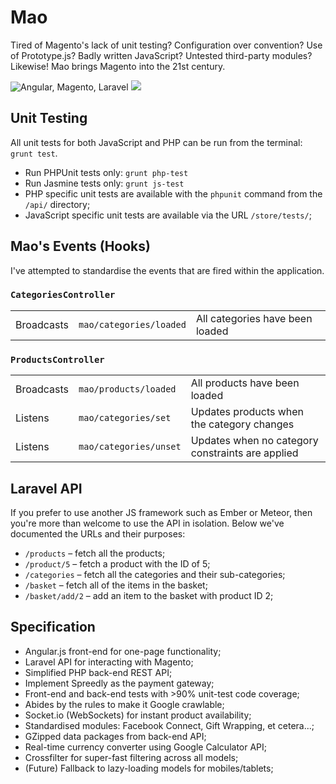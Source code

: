 Mao
=========

Tired of Magento's lack of unit testing? Configuration over convention? Use of Prototype.js? Badly written JavaScript? Untested third-party modules? Likewise! Mao brings Magento into the 21st century.

<img src="http://i.imgur.com/PP6l6G9.jpg" alt="Angular, Magento, Laravel" />
<img src="https://travis-ci.org/Wildhoney/Magento-on-Angular.png?branch=master" />

Unit Testing
---------

All unit tests for both JavaScript and PHP can be run from the terminal: `grunt test`.

 * Run PHPUnit tests only: `grunt php-test`
 * Run Jasmine tests only: `grunt js-test`
 * PHP specific unit tests are available with the `phpunit` command from the `/api/` directory;
 * JavaScript specific unit tests are available via the URL `/store/tests/`;

Mao's Events (Hooks)
---------

I've attempted to standardise the events that are fired within the application.

<h3><code>CategoriesController</code></h3>
<table>
    <tr>
        <td>Broadcasts</td>
        <td><code>mao/categories/loaded</code></td>
        <td>All categories have been loaded</td>
    </tr>
</table>

<h3><code>ProductsController</code></h3>
<table>
    <tr>
        <td>Broadcasts</td>
        <td><code>mao/products/loaded</code></td>
        <td>All products have been loaded</td>
    </tr>
    <tr>
        <td>Listens</td>
        <td><code>mao/categories/set</code></td>
        <td>Updates products when the category changes</td>
    </tr>
    <tr>
        <td>Listens</td>
        <td><code>mao/categories/unset</code></td>
        <td>Updates when no category constraints are applied</td>
    </tr>
</table>

Laravel API
---------

If you prefer to use another JS framework such as Ember or Meteor, then you're more than welcome to use the API in isolation. Below we've documented the URLs and their purposes:

 * `/products` &ndash; fetch all the products;
 * `/product/5` &ndash; fetch a product with the ID of 5;
 * `/categories` &ndash; fetch all the categories and their sub-categories;
 * `/basket` &ndash; fetch all of the items in the basket;
 * `/basket/add/2` &ndash; add an item to the basket with product ID 2;

Specification
---------

 * Angular.js front-end for one-page functionality;
 * Laravel API for interacting with Magento;
 * Simplified PHP back-end REST API;
 * Implement Spreedly as the payment gateway;
 * Front-end and back-end tests with >90% unit-test code coverage;
 * Abides by the rules to make it Google crawlable;
 * Socket.io (WebSockets) for instant product availability;
 * Standardised modules: Facebook Connect, Gift Wrapping, et cetera...;
 * GZipped data packages from back-end API;
 * Real-time currency converter using Google Calculator API;
 * Crossfilter for super-fast filtering across all models;
 * (Future) Fallback to lazy-loading models for mobiles/tablets;